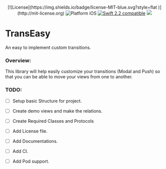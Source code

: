 

<p align="center">
[![License](https://img.shields.io/badge/license-MIT-blue.svg?style=flat
            )](http://mit-license.org)
<img src="https://img.shields.io/badge/platform-iOS-blue.svg?style=flat" alt="Platform iOS" />
<a href="https://developer.apple.com/swift"><img src="https://img.shields.io/badge/Swift_2.2-compatible-4BC51D.svg?style=flat" alt="Swift 2.2 compatible" /></a>
<a href="https://cocoapods.org"><img src='https://img.shields.io/cocoapods/v/TransEasy.svg' /></a>


</p>

# TransEasy
An easy to implement custom transitions.



### Overview:

This library will help easily customize your transitions (Modal and Push) so that you can be able to move your views from one to another.

### TODO:

- [ ] Setup basic Structure for project.
- [ ] Create demo views and make the relations.
- [ ] Create Required Classes and Protocols
- [ ] Add License file.
- [ ] Add Documentations.
- [ ] Add CI.
- [ ] Add Pod support.

